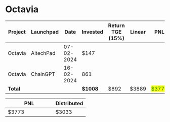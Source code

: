 # Octavia



<table data-full-width="true"><thead><tr><th width="152">Project</th><th width="138">Launchpad</th><th width="132">Date</th><th width="133">Invested</th><th>Return TGE (15%)</th><th>Linear</th><th>PNL</th></tr></thead><tbody><tr><td>Octavia</td><td>AitechPad</td><td>07-02-2024</td><td>$147</td><td></td><td></td><td></td></tr><tr><td>Octavia</td><td>ChainGPT</td><td>16-02-2024</td><td>861</td><td></td><td></td><td></td></tr><tr><td><strong>Total</strong></td><td></td><td></td><td><strong>$1008</strong></td><td>$892</td><td>$3889</td><td><mark style="color:green;">$3773</mark></td></tr></tbody></table>

<table data-full-width="true"><thead><tr><th width="135">PNL</th><th>Distributed</th></tr></thead><tbody><tr><td>$3773</td><td>$3033</td></tr></tbody></table>
